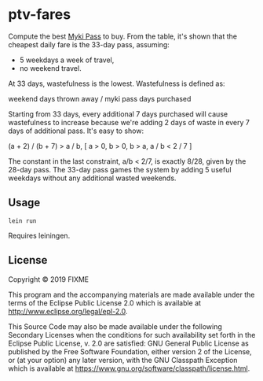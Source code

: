 # ptv-fares

Compute the best [Myki Pass](https://www.ptv.vic.gov.au/tickets/fares/metropolitan-fares/) to buy.
From the table, it's shown that the cheapest daily fare is the 33-day pass, assuming:

* 5 weekdays a week of travel,
* no weekend travel.

At 33 days, wastefulness is the lowest. Wastefulness is defined as:

weekend days thrown away / myki pass days purchased

Starting from 33 days, every additional 7 days purchased will cause wastefulness to increase because we're adding 2 days of waste 
in every 7 days of additional pass. It's easy to show:

(a + 2) / (b + 7) > a / b, [ a > 0, b > 0, b > a, a / b < 2 / 7 ]

The constant in the last constraint, a/b < 2/7, is exactly 8/28, given by the 28-day pass. The 33-day pass games the system 
by adding 5 useful weekdays without any additional wasted weekends.  

## Usage

```lein run```

Requires leiningen.

## License

Copyright © 2019 FIXME

This program and the accompanying materials are made available under the
terms of the Eclipse Public License 2.0 which is available at
http://www.eclipse.org/legal/epl-2.0.

This Source Code may also be made available under the following Secondary
Licenses when the conditions for such availability set forth in the Eclipse
Public License, v. 2.0 are satisfied: GNU General Public License as published by
the Free Software Foundation, either version 2 of the License, or (at your
option) any later version, with the GNU Classpath Exception which is available
at https://www.gnu.org/software/classpath/license.html.
